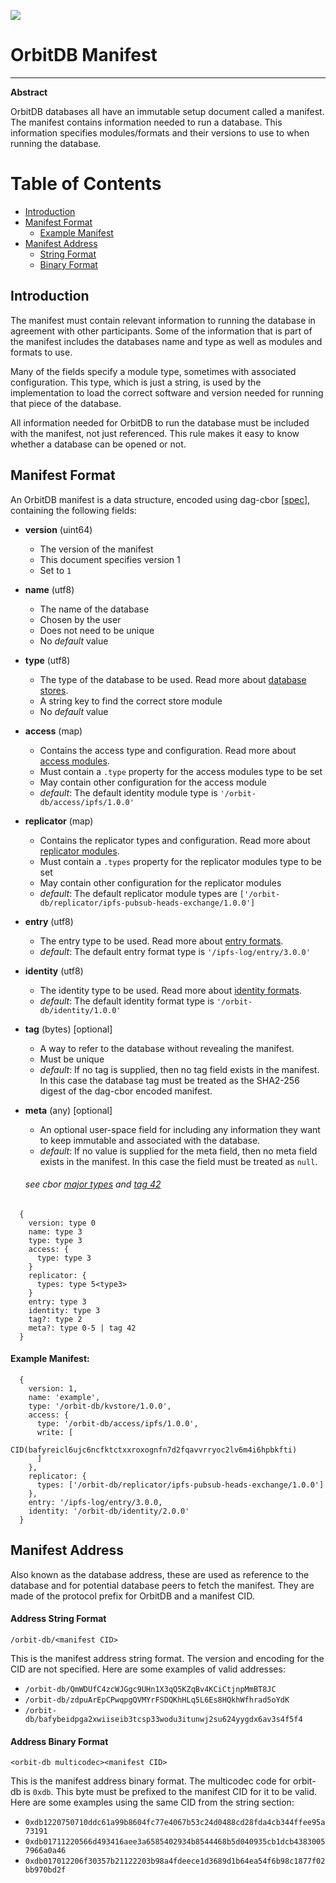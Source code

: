![](https://img.shields.io/badge/status-wip-orange.svg?style=flat-square)

# OrbitDB Manifest

-----

**Abstract**

OrbitDB databases all have an immutable setup document called a manifest. The manifest contains information needed to run a database. This information specifies modules/formats and their versions to use to when running the database.

# Table of Contents

- [Introduction](#introduction)
- [Manifest Format](#manifest-format)
  - [Example Manifest](#example-manifest)
- [Manifest Address](#manifest-address)
  - [String Format](#address-string-format)
  - [Binary Format](#address-binary-format)

## Introduction

The manifest must contain relevant information to running the database in agreement with other participants. Some of the information that is part of the manifest includes the databases name and type as well as modules and formats to use.

Many of the fields specify a module type, sometimes with associated configuration. This type, which is just a string, is used by the implementation to load the correct software and version needed for running that piece of the database.

All information needed for OrbitDB to run the database must be included with the manifest, not just referenced. This rule makes it easy to know whether a database can be opened or not.

## Manifest Format

An OrbitDB manifest is a data structure, encoded using dag-cbor [[spec](https://github.com/ipld/ipld/blob/master/specs/codecs/dag-cbor/spec.md)], containing the following fields:

- **version** (uint64)
  - The version of the manifest
  - This document specifies version 1
  - Set to `1`


- **name** (utf8)
  - The name of the database
  - Chosen by the user
  - Does not need to be unique
  - No *default* value


- **type** (utf8)
  - The type of the database to be used. Read more about [database stores]().
  - A string key to find the correct store module
  - No *default* value


- **access** (map)
  - Contains the access type and configuration. Read more about [access modules]().
  - Must contain a `.type` property for the access modules type to be set
  - May contain other configuration for the access module
  - *default*: The default identity module type is `'/orbit-db/access/ipfs/1.0.0'`


- **replicator** (map)
  - Contains the replicator types and configuration. Read more about [replicator modules]().
  - Must contain a `.types` property for the replicator modules type to be set
  - May contain other configuration for the replicator modules
  - *default*: The default replicator module types are `['/orbit-db/replicator/ipfs-pubsub-heads-exchange/1.0.0']`


- **entry** (utf8)
  - The entry type to be used. Read more about [entry formats]().
  - *default*: The default entry format type is `'/ipfs-log/entry/3.0.0'`


- **identity** (utf8)
  - The identity type to be used. Read more about [identity formats]().
  - *default*: The default identity format type is `'/orbit-db/identity/1.0.0'`


- **tag** (bytes) [optional]
  - A way to refer to the database without revealing the manifest.
  - Must be unique
  - *default*: If no tag is supplied, then no tag field exists in the manifest. In this case the database tag must be treated as the SHA2-256 digest of the dag-cbor encoded manifest.


- **meta** (any) [optional]
  - An optional user-space field for including any information they want to keep immutable and associated with the database.
  - *default*: If no value is supplied for the meta field, then no meta field exists in the manifest. In this case the field must be treated as `null`.



  ###### see cbor [major types](https://www.rfc-editor.org/rfc/rfc8949.html#section-3.1) and [tag 42](https://github.com/ipld/cid-cbor/)
```
  {
    version: type 0
    name: type 3
    type: type 3
    access: {
      type: type 3
    }
    replicator: {
      types: type 5<type3>
    }
    entry: type 3
    identity: type 3
    tag?: type 2
    meta?: type 0-5 | tag 42
  }
```

#### Example Manifest:

```
  {
    version: 1,
    name: 'example',
    type: '/orbit-db/kvstore/1.0.0',
    access: {
      type: '/orbit-db/access/ipfs/1.0.0',
      write: [
        CID(bafyreicl6ujc6ncfktctxxroxognfn7d2fqavvrryoc2lv6m4i6hpbkfti)
      ]
    },
    replicator: {
      types: ['/orbit-db/replicator/ipfs-pubsub-heads-exchange/1.0.0']
    },
    entry: '/ipfs-log/entry/3.0.0,
    identity: '/orbit-db/identity/2.0.0'
  }
```

## Manifest Address

  Also known as the database address, these are used as reference to the database and for potential database peers to fetch the manifest. They are made of the protocol prefix for OrbitDB and a manifest CID.

#### Address String Format

  `/orbit-db/<manifest CID>`

  This is the manifest address string format. The version and encoding for the CID are not specified. Here are some examples of valid addresses:

  - `/orbit-db/QmWDUfC4zcWJGgc9UHn1X3qQ5KZqBv4KCiCtjnpMmBT8JC`
  - `/orbit-db/zdpuArEpCPwqpgQVMYrFSDQKhHLq5L6Es8HQkhWfhrad5oYdK`
  - `/orbit-db/bafybeidpga2xwiiseib3tcsp33wodu3itunwj2su624yygdx6av3s4f5f4`

#### Address Binary Format

  `<orbit-db multicodec><manifest CID>`

  This is the manifest address binary format. The multicodec code for orbit-db is `0xdb`. This byte must be prefixed to the manifest CID for it to be valid. Here are some examples using the same CID from the string section:

  - `0xdb1220750710ddc61a99b8604fc77e4067b53c24d0488cd28fda4cb344ffee95a73191`
  - `0xdb01711220566d493416aee3a6585402934b8544468b5d040935cb1dcb43830057966a0a46`
  - `0xdb017012206f30357b21122203b98a4fdeece1d3689d1b64ea54f6b98c1877f02bb970bd2f`
